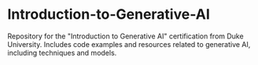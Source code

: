 # Introduction-to-Generative-AI
Repository for the "Introduction to Generative AI" certification from Duke University. Includes code examples and resources related to generative AI, including techniques and models.
